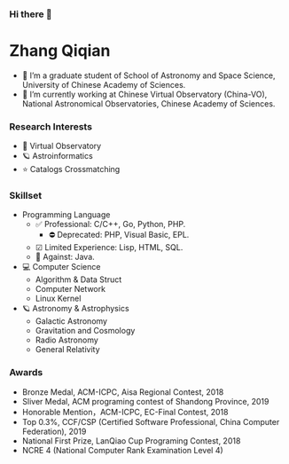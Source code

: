 ### Hi there 👋
# Zhang Qiqian
- 🚀 I’m a graduate student of School of Astronomy and Space Science, University of Chinese Academy of Sciences.
- 🔭 I’m currently working at Chinese Virtual Observatory (China-VO), National Astronomical Observatories, Chinese Academy of Sciences.

### Research Interests
  - 🌌 Virtual Observatory
  - 🪐 Astroinformatics
  - ⭐ Catalogs Crossmatching
  

### Skillset

- Programming Language
  - ✅ Professional: C/C++, Go, Python, PHP.
    - ⛔ Deprecated: PHP, Visual Basic, EPL. 
   - ☑ Limited Experience: Lisp, HTML, SQL.
   - 🚫 Against: Java.
- 💻 Computer Science
  - Algorithm & Data Struct
  - Computer Network
  - Linux Kernel
- 🪐 Astronomy & Astrophysics
  - Galactic Astronomy
  - Gravitation and Cosmology
  - Radio Astronomy 
  - General Relativity

### Awards
   - Bronze Medal, ACM-ICPC, Aisa Regional Contest, 2018
   - Sliver Medal, ACM programing contest of Shandong Province, 2019
   - Honorable Mention，ACM-ICPC, EC-Final Contest, 2018
   - Top 0.3%, CCF/CSP (Certified Software Professional, China Computer Federation), 2019
   - National First Prize, LanQiao Cup Programing Contest, 2018
   - NCRE 4 (National Computer Rank Examination Level 4)
  
<!--
**zqqian/zqqian** is a ✨ _special_ ✨ repository because its `README.md` (this file) appears on your GitHub profile.

Here are some ideas to get you started:

- 🔭 I’m currently working on ...
- 🌱 I’m currently learning ...
- 👯 I’m looking to collaborate on ...
- 🤔 I’m looking for help with ...
- 💬 Ask me about ...
- 📫 How to reach me: ...
- 😄 Pronouns: ...
- ⚡ Fun fact: ...
-->
